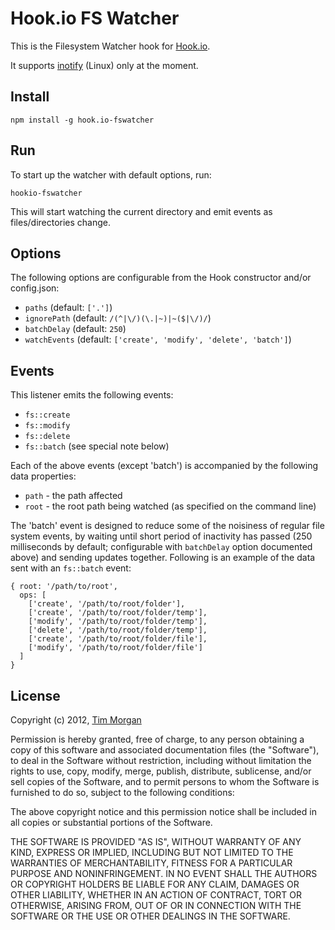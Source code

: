 # Hook.io FS Watcher

This is the Filesystem Watcher hook for [Hook.io](https://github.com/hookio/hook.io).

It supports [inotify](http://en.wikipedia.org/wiki/Inotify) (Linux) only at the moment.

## Install

    npm install -g hook.io-fswatcher

## Run

To start up the watcher with default options, run:

    hookio-fswatcher

This will start watching the current directory and emit events as files/directories change.

## Options

The following options are configurable from the Hook constructor and/or config.json:

* `paths` (default: `['.']`)
* `ignorePath` (default: `/(^|\/)(\.|~)|~($|\/)/`)
* `batchDelay` (default: `250`)
* `watchEvents` (default: `['create', 'modify', 'delete', 'batch']`)

## Events

This listener emits the following events:

* `fs::create`
* `fs::modify`
* `fs::delete`
* `fs::batch` (see special note below)

Each of the above events (except 'batch') is accompanied by the following data properties:

* `path` - the path affected
* `root` - the root path being watched (as specified on the command line)

The 'batch' event is designed to reduce some of the noisiness of regular file system events, by waiting until short period of inactivity has passed (250 milliseconds by default; configurable with `batchDelay` option documented above) and sending updates together. Following is an example of the data sent with an `fs::batch` event:

    { root: '/path/to/root',
      ops: [
        ['create', '/path/to/root/folder'],
        ['create', '/path/to/root/folder/temp'],
        ['modify', '/path/to/root/folder/temp'],
        ['delete', '/path/to/root/folder/temp'],
        ['create', '/path/to/root/folder/file'],
        ['modify', '/path/to/root/folder/file']
      ]
    }

## License

Copyright (c) 2012, [Tim Morgan](http://timmorgan.org)

Permission is hereby granted, free of charge, to any person obtaining a copy of this software and associated documentation files (the "Software"), to deal in the Software without restriction, including without limitation the rights to use, copy, modify, merge, publish, distribute, sublicense, and/or sell copies of the Software, and to permit persons to whom the Software is furnished to do so, subject to the following conditions:

The above copyright notice and this permission notice shall be included in all copies or substantial portions of the Software.

THE SOFTWARE IS PROVIDED "AS IS", WITHOUT WARRANTY OF ANY KIND, EXPRESS OR IMPLIED, INCLUDING BUT NOT LIMITED TO THE WARRANTIES OF MERCHANTABILITY, FITNESS FOR A PARTICULAR PURPOSE AND NONINFRINGEMENT. IN NO EVENT SHALL THE AUTHORS OR COPYRIGHT HOLDERS BE LIABLE FOR ANY CLAIM, DAMAGES OR OTHER LIABILITY, WHETHER IN AN ACTION OF CONTRACT, TORT OR OTHERWISE, ARISING FROM, OUT OF OR IN CONNECTION WITH THE SOFTWARE OR THE USE OR OTHER DEALINGS IN THE SOFTWARE.
